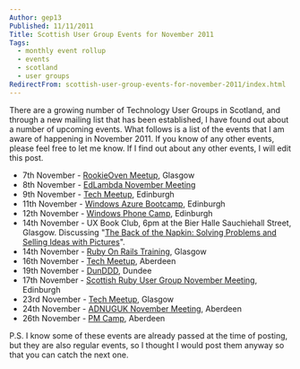 ```yaml
---
Author: gep13
Published: 11/11/2011
Title: Scottish User Group Events for November 2011
Tags:
  - monthly event rollup
  - events
  - scotland
  - user groups
RedirectFrom: scottish-user-group-events-for-november-2011/index.html
---
```


There are a growing number of Technology User Groups in Scotland, and through a new mailing list that has been established, I have found out about a number of upcoming events. What follows is a list of the events that I am aware of happening in November 2011. If you know of any other events, please feel free to let me know. If I find out about any other events, I will edit this post.

* 7th November - [RookieOven Meetup](https://rookieoven.com/meetup/), Glasgow
* 8th November - [EdLambda November Meeting](https://www.edlambda.co.uk/coming-up/novembermeetup-08112011)
* 9th November - [Tech Meetup](https://techmeetup.co.uk/), Edinburgh
* 11th November - [Windows Azure Bootcamp](https://uktechdays.cloudapp.net/upcoming-events/windows-azure-bootcamp-(edinburgh).aspx), Edinburgh
* 12th November - [Windows Phone Camp](https://uktechdays.cloudapp.net/upcoming-events/windows-phone-camp-(edinburgh).aspx), Edinburgh
* 14th November - UX Book Club, 6pm at the Bier Halle Sauchiehall Street, Glasgow. Discussing "[The Back of the Napkin: Solving Problems and Selling Ideas with Pictures](https://www.google.com/url?sa=D&q=https://www.amazon.co.uk/Back-Napkin-Solving-Problems-Pictures/dp/1591843065/ref%3Ddp_ob_title_bk&usg=AFQjCNE7LadI00tXW9G210Orce2cMIFyNQ)".
* 14th November - [Ruby On Rails Training](https://www.glasgowtechnet.com/events/39464772/?eventId=39464772&action=detail), Glasgow
* 16th November - [Tech Meetup](https://techmeetup.co.uk/blog/2011/11/aberdeen_techmeetup_24/), Aberdeen
* 19th November - [DunDDD](https://dundee.dddscotland.co.uk/), Dundee
* 17th November - [Scottish Ruby User Group November Meeting](https://scotrug.org/2011/11/10/november-meeting.html), Edinburgh
* 23rd November - [Tech Meetup](https://techmeetup.co.uk/), Glasgow
* 24th November - [ADNUGUK November Meeting](https://adnuguk-nov2011.eventbrite.com), Aberdeen
* 26th November - [PM Camp](https://pmcampaberdeen2011.eventbrite.co.uk/), Aberdeen

P.S. I know some of these events are already passed at the time of posting, but they are also regular events, so I thought I would post them anyway so that you can catch the next one.
